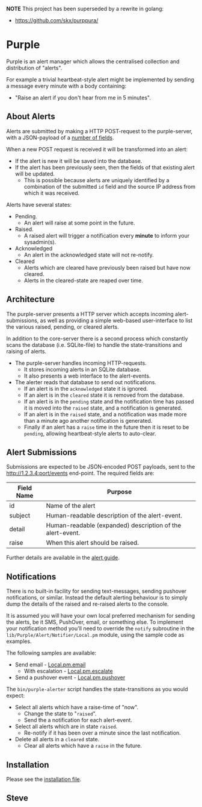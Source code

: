 
**NOTE** This project has been superseded by a rewrite in golang:

* https://github.com/skx/purppura/



# Purple

Purple is an alert manager which allows the centralised collection and distribution of "alerts".

For example a trivial heartbeat-style alert might be implemented by sending a message every minute with a body containing:

* "Raise an alert if you don't hear from me in 5 minutes".




## About Alerts

Alerts are submitted by making a HTTP POST-request to the purple-server, with a JSON-payload of a [number of fields](ALERTS.md).

When a new POST request is received it will be transformed into an alert:

* If the alert is new it will be saved into the database.
* If the alert has been previously seen, then the fields of that existing alert will be updated.
     * This is possible because alerts are uniquely identified by a combination of the submitted `id` field and the source IP address from which it was received.

Alerts have several states:

* Pending.
   * An alert will raise at some point in the future.
* Raised.
   * A raised alert will trigger a notification every **minute** to inform your sysadmin(s).
* Acknowledged
   * An alert in the acknowledged state will not re-notify.
* Cleared
   * Alerts which are cleared have previously been raised but have now cleared.
   * Alerts in the cleared-state are reaped over time.


## Architecture

The purple-server presents a HTTP server which accepts incoming alert-submissions, as well as providing a simple web-based user-interface to list the various raised, pending, or cleared alerts.

In addition to the core-server there is a second process which constantly scans the database (i.e. SQLite-file) to handle the state-transitions and raising of alerts.

* The purple-server handles incoming HTTP-requests.
   * It stores incoming alerts in an SQLite database.
   * It also presents a web interface to the alert-events.
* The alerter reads that database to send out notifications.
   * If an alert is in the `acknowledged` state it is ignored.
   * If an alert is in the `cleared` state it is removed from the database.
   * If an alert is in the `pending` state and the notification time has passed it is moved into the `raised` state, and a notification is generated.
   * If an alert is in the `raised` state, and a notification was made more than a minute ago another notification is generated.
   * Finally if an alert has a `raise` time in the future then it is reset to be `pending`, allowing heartbeat-style alerts to auto-clear.


## Alert Submissions

Submissions are expected to be JSON-encoded POST payloads, sent
to the http://1.2.3.4:port/events end-point.  The required fields are:

|Field Name | Purpose                                                   |
|-----------|-----------------------------------------------------------|
|id         | Name of the alert                                         |
|subject    | Human-readable description of the alert-event.            |
|detail     | Human-readable (expanded) description of the alert-event. |
|raise      | When this alert should be raised.                         |

Further details are available in the [alert guide](ALERTS.md).


## Notifications

There is no built-in facility for sending text-messages, sending pushover notifications, or similar.  Instead the default alerting behaviour is to simply dump the details of the raised and re-raised alerts to the console.

It is assumed you will have your own local preferred mechanism for sending the alerts, be it SMS, PushOver, email, or something else.  To implement your notification method you'll need to override the `notify` subroutine in the `lib/Purple/Alert/Notifier/Local.pm` module, using the sample code as examples.

The following samples are available:

* Send email - [Local.pm.email](https://github.com/skx/purple/blob/master/lib/Purple/Alert/Notifier/Local.pm.email)
    * With escalation - [Local.pm.escalate](https://github.com/skx/purple/blob/master/lib/Purple/Alert/Notifier/Local.pm.escalate)
* Send a pushover event - [Local.pm.pushover](https://github.com/skx/purple/blob/master/lib/Purple/Alert/Notifier/Local.pm.pushover)

The `bin/purple-alerter` script handles the state-transitions as you would expect:

* Select all alerts which have a raise-time of "now".
    * Change the state to "`raised`".
    * Send the a notification for each alert-event.
* Select all alerts which are in state `raised`.
   * Re-notify if it has been over a minute since the last notification.
* Delete all alerts in a `cleared` state.
   * Clear all alerts which have a `raise` in the future.


## Installation

Please see the [installation file](INSTALL.md).



Steve
--
